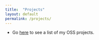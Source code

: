 ```yaml
---
title:  "Projects"
layout: default
permalink: /projects/
---
```

- Go [here](http://github.com/liquidityc) to see a list of my OSS projects.
